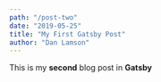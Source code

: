 ```yaml
---
path: "/post-two"
date: "2019-05-25"
title: "My First Gatsby Post"
author: "Dan Lamson"
---
```

This is my **second** blog post in __Gatsby__

